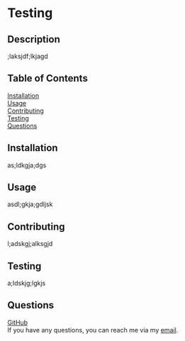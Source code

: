 # Testing
## Description
;laksjdf;lkjagd
## Table of Contents
[Installation](#installation)<br>[Usage](#usage)<br>[Contributing](#contributing)<br>[Testing](#testing)<br>[Questions](#questions)<br>
## Installation
as;ldkgja;dgs
## Usage
asdl;gkja;gdljsk
## Contributing
l;adskgj;alksgjd
## Testing
a;ldskjg;lgkjs
## Questions
[GitHub](https://github.com/bhansi)<br>If you have any questions, you can reach me via my [email](mailto:bhansi@email.com).

